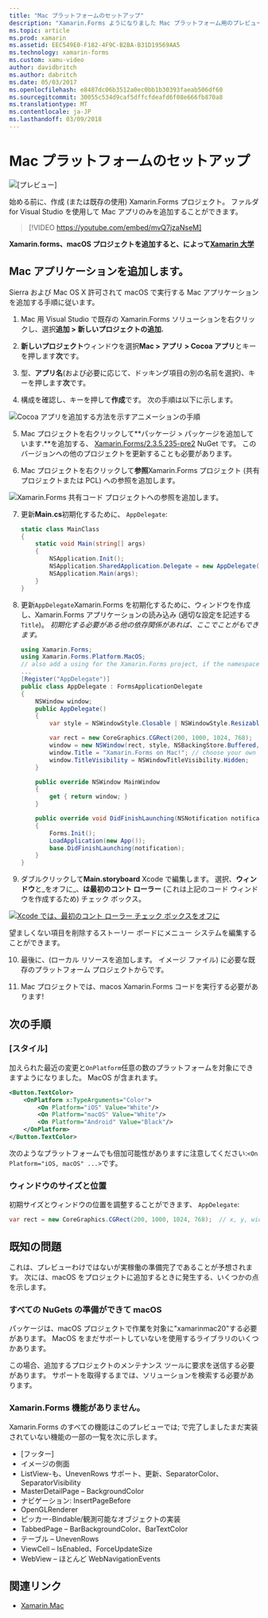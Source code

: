 ```yaml
---
title: "Mac プラットフォームのセットアップ"
description: "Xamarin.Forms ようになりました Mac プラットフォーム用のプレビューがサポート"
ms.topic: article
ms.prod: xamarin
ms.assetid: EEC549E0-F182-4F9C-B2BA-B31D19569AA5
ms.technology: xamarin-forms
ms.custom: xamu-video
author: davidbritch
ms.author: dabritch
ms.date: 05/03/2017
ms.openlocfilehash: e8487dc06b3512a0ec0bb1b30393faeab506df60
ms.sourcegitcommit: 30055c534d9caf5dffcfdeafd6f08e666fb870a8
ms.translationtype: MT
ms.contentlocale: ja-JP
ms.lasthandoff: 03/09/2018
---
```

# <a name="mac-platform-setup"></a>Mac プラットフォームのセットアップ

![[プレビュー]](~/media/shared/preview.png)

始める前に、作成 (または既存の使用) Xamarin.Forms プロジェクト。
ファルダ for Visual Studio を使用して Mac アプリのみを追加することができます。

> [!VIDEO https://youtube.com/embed/mvQ7jzaNseM]

**Xamarin.forms、macOS プロジェクトを追加すると、によって[Xamarin 大学](https://university.xamarin.com/)**

## <a name="adding-a-mac-app"></a>Mac アプリケーションを追加します。

Sierra および Mac OS X 許可されて macOS で実行する Mac アプリケーションを追加する手順に従います。

1. Mac 用 Visual Studio で既存の Xamarin.Forms ソリューションを右クリックし、選択**追加 > 新しいプロジェクトの追加.**

2. **新しいプロジェクト**ウィンドウを選択**Mac > アプリ > Cocoa アプリ**とキーを押します**次**です。

3. 型、**アプリ名**(および必要に応じて、ドッキング項目の別の名前を選択)、キーを押します**次**です。

4. 構成を確認し、キーを押して**作成**です。 次の手順は以下に示します。

  ![Cocoa アプリを追加する方法を示すアニメーションの手順](mac-images/add-macos-proj.gif)

5. Mac プロジェクトを右クリックして**パッケージ > パッケージを追加しています.**を追加する、 [Xamarin.Forms/2.3.5.235-pre2](https://www.nuget.org/packages/Xamarin.Forms/2.3.5.235-pre2) NuGet です。 このバージョンへの他のプロジェクトを更新することも必要があります。

6. Mac プロジェクトを右クリックして**参照**Xamarin.Forms プロジェクト (共有プロジェクトまたは PCL) への参照を追加します。

  ![Xamarin.Forms 共有コード プロジェクトへの参照を追加します。](mac-images/references-sml.png)

7. 更新**Main.cs**初期化するために、 `AppDelegate`:

    ```csharp
    static class MainClass
    {
        static void Main(string[] args)
        {
            NSApplication.Init();
            NSApplication.SharedApplication.Delegate = new AppDelegate(); // add this line
            NSApplication.Main(args);
        }
    }
    ```

8. 更新`AppDelegate`Xamarin.Forms を初期化するために、ウィンドウを作成し、Xamarin.Forms アプリケーションの読み込み (適切な設定を記述する`Title`)。 _初期化する必要がある他の依存関係があれば、ここでことがもできます。_

    ```csharp
    using Xamarin.Forms;
    using Xamarin.Forms.Platform.MacOS;
    // also add a using for the Xamarin.Forms project, if the namespace is different to this file
    ...
    [Register("AppDelegate")]
    public class AppDelegate : FormsApplicationDelegate
    {
        NSWindow window;
        public AppDelegate()
        {
            var style = NSWindowStyle.Closable | NSWindowStyle.Resizable | NSWindowStyle.Titled;

            var rect = new CoreGraphics.CGRect(200, 1000, 1024, 768);
            window = new NSWindow(rect, style, NSBackingStore.Buffered, false);
            window.Title = "Xamarin.Forms on Mac!"; // choose your own Title here
            window.TitleVisibility = NSWindowTitleVisibility.Hidden;
        }

        public override NSWindow MainWindow
        {
            get { return window; }
        }

        public override void DidFinishLaunching(NSNotification notification)
        {
            Forms.Init();
            LoadApplication(new App());
            base.DidFinishLaunching(notification);
        }
    }
    ```

9. ダブルクリックして**Main.storyboard** Xcode で編集します。 選択、**ウィンドウ**と_をオフに_、**は最初のコント ローラー** (これは上記のコード ウィンドウを作成するため) チェック ボックス。

  [![Xcode では、最初のコント ローラー チェック ボックスをオフに](mac-images/xcode-init-controller-sml.png)](mac-images/xcode-init-controller.png#lightbox)

  望ましくない項目を削除するストーリー ボードにメニュー システムを編集することができます。

10. 最後に、(ローカル リソースを追加します。 イメージ ファイル) に必要な既存のプラットフォーム プロジェクトからです。

11. Mac プロジェクトでは、macos Xamarin.Forms コードを実行する必要があります!

## <a name="next-steps"></a>次の手順

### <a name="styling"></a>[スタイル]

加えられた最近の変更と`OnPlatform`任意の数のプラットフォームを対象にできますようになりました。 MacOS が含まれます。

```xml
<Button.TextColor>
    <OnPlatform x:TypeArguments="Color">
        <On Platform="iOS" Value="White"/>
        <On Platform="macOS" Value="White"/>
        <On Platform="Android" Value="Black"/>
    </OnPlatform>
</Button.TextColor>
```

次のようなプラットフォームでも倍加可能性がありますに注意してください:`<On Platform="iOS, macOS" ...>`です。

### <a name="window-size-and-position"></a>ウィンドウのサイズと位置

初期サイズとウィンドウの位置を調整することができます、 `AppDelegate`:

```csharp
var rect = new CoreGraphics.CGRect(200, 1000, 1024, 768);  // x, y, width, height
```

## <a name="known-issues"></a>既知の問題

これは、プレビューわけではないが実稼働の準備完了であることが予想されます。 次には、macOS をプロジェクトに追加するときに発生する、いくつかの点を示します。

### <a name="not-all-nugets-are-ready-for-macos"></a>すべての NuGets の準備ができて macOS

パッケージは、macOS プロジェクトで作業を対象に"xamarinmac20"する必要があります。 MacOS をまだサポートしていないを使用するライブラリのいくつかあります。

この場合、追加するプロジェクトのメンテナンス ツールに要求を送信する必要があります。 サポートを取得するまでは、ソリューションを検索する必要があります。

### <a name="missing-xamarinforms-features"></a>Xamarin.Forms 機能がありません。

Xamarin.Forms のすべての機能はこのプレビューでは; で完了しましたまだ実装されていない機能の一部の一覧を次に示します。

* [フッター]
* イメージの側面
* ListView-も、UnevenRows サポート、更新、SeparatorColor、SeparatorVisibility
* MasterDetailPage – BackgroundColor
* ナビゲーション: InsertPageBefore
* OpenGLRenderer
* ピッカー-Bindable/観測可能なオブジェクトの実装
* TabbedPage – BarBackgroundColor、BarTextColor
* テーブル – UnevenRows
* ViewCell – IsEnabled、ForceUpdateSize
* WebView – ほとんど WebNavigationEvents


## <a name="related-links"></a>関連リンク

- [Xamarin.Mac](~/mac/index.yml)
